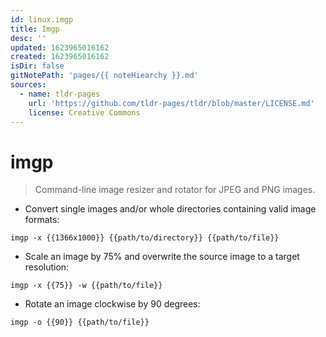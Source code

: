 ```yaml
---
id: linux.imgp
title: Imgp
desc: ''
updated: 1623965016162
created: 1623965016162
isDir: false
gitNotePath: 'pages/{{ noteHiearchy }}.md'
sources:
  - name: tldr-pages
    url: 'https://github.com/tldr-pages/tldr/blob/master/LICENSE.md'
    license: Creative Commons
---
```

# imgp

> Command-line image resizer and rotator for JPEG and PNG images.

- Convert single images and/or whole directories containing valid image formats:

`imgp -x {{1366x1000}} {{path/to/directory}} {{path/to/file}}`

- Scale an image by 75% and overwrite the source image to a target resolution:

`imgp -x {{75}} -w {{path/to/file}}`

- Rotate an image clockwise by 90 degrees:

`imgp -o {{90}} {{path/to/file}}`

